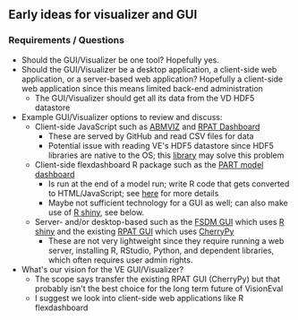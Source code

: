 ## Early ideas for visualizer and GUI

### Requirements / Questions
  - Should the GUI/Visualizer be one tool?  Hopefully yes.
  - Should the GUI/Visualizer be a desktop application, a client-side web application, or a server-based web application?  Hopefully a client-side web application since this means limited back-end administration
    - The GUI/Visualizer should get all its data from the VD HDF5 datastore
  - Example GUI/Visualizer options to review and discuss:
    - Client-side JavaScript such as [ABMVIZ](http://rsginc.github.io/ABMVIZ) and [RPAT Dashboard](http://gregorbj.github.io/RPAT_Viewer_Pilot/VizRPAT)
      - These are served by GitHub and read CSV files for data 
      - Potential issue with reading VE's HDF5 datastore since HDF5 libraries are native to the OS; this [library](https://github.com/HDF-NI/hdf5.node) may solve this problem
    - Client-side flexdashboard R package such as the [PART model dashboard](http://rsginc.github.io/part_model)
      - Is run at the end of a model run; write R code that gets converted to HTML/JavaScript; see [here](http://rsginc.github.io/part_model/Modeling%20Knowledge%20Sharing%20--%20PART%20Dashboard.pptx) for more details
      - Maybe not sufficient technology for a GUI as well; can also make use of [R shiny](https://shiny.rstudio.com/), see below.
    - Server- and/or desktop-based such as the [FSDM GUI](https://github.com/gregorbj/FSDM_GUI/blob/master/documentation/FSDM_Users_Guide_20161116.docx) which uses [R shiny](https://shiny.rstudio.com/) and the existing [RPAT GUI](https://planningtools.transportation.org/files/63.pdf) which uses [CherryPy](http://cherrypy.org)
      - These are not very lightweight since they require running a web server, installing R, RStudio, Python, and dependent libraries, which often requires user admin rights.
   - What's our vision for the VE GUI/Visualizer?
      - The scope says transfer the existing RPAT GUI (CherryPy) but that probably isn't the best choice for the long term future of VisionEval
      - I suggest we look into client-side web applications like R flexdashboard
